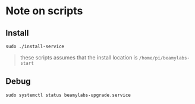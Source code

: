 # Note on scripts

## Install
```
sudo ./install-service
```

> these scripts assumes that the install location is `/home/pi/beamylabs-start`

## Debug
```
sudo systemctl status beamylabs-upgrade.service  
```